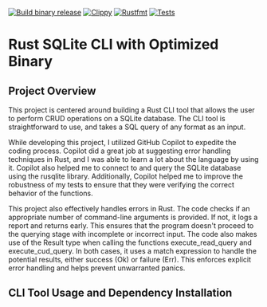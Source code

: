 [![Build binary release](https://github.com/nogibjj/Individual-Project-2-njs35/actions/workflows/release.yml/badge.svg)](https://github.com/nogibjj/Individual-Project-2-njs35/actions/workflows/release.yml)
[![Clippy](https://github.com/nogibjj/Individual-Project-2-njs35/actions/workflows/lint.yml/badge.svg)](https://github.com/nogibjj/Individual-Project-2-njs35/actions/workflows/lint.yml)
[![Rustfmt](https://github.com/nogibjj/Individual-Project-2-njs35/actions/workflows/rustfmt.yml/badge.svg)](https://github.com/nogibjj/Individual-Project-2-njs35/actions/workflows/rustfmt.yml)
[![Tests](https://github.com/nogibjj/Individual-Project-2-njs35/actions/workflows/tests.yml/badge.svg)](https://github.com/nogibjj/Individual-Project-2-njs35/actions/workflows/tests.yml)

# Rust SQLite CLI with Optimized Binary
## Project Overview
This project is centered around building a Rust CLI tool that allows the user to perform CRUD operations on a SQLite database. The CLI tool is straightforward to use, and takes a SQL query of any format as an input. 

While developing this project, I utilized GitHub Copilot to expedite the coding process. Copilot did a great job at suggesting error handling techniques in Rust, and I was able to learn a lot about the language by using it. Copilot also helped me to connect to and query the SQLite database using the rusqlite library. Additionally, Copilot helped me to improve the robustness of my tests to ensure that they were verifying the correct behavior of the functions.

This project also effectively handles errors in Rust. The code checks if an appropriate number of command-line arguments is provided. If not, it logs a report and returns early. This ensures that the program doesn't proceed to the querying stage with incomplete or incorrect input. The code also makes use of the Result type when calling the functions execute_read_query and execute_cud_query. In both cases, it uses a match expression to handle the potential results, either success (Ok) or failure (Err). This enforces explicit error handling and helps prevent unwarranted panics.

## CLI Tool Usage and Dependency Installation


